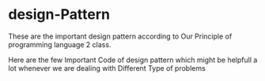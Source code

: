 # design-Pattern
These are the important design pattern according to Our Principle of programming language  2 class.

Here are the few Important Code of design pattern which might be helpfull a lot whenever we are dealing with Different Type of problems

